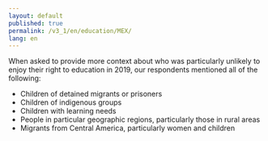 ```yaml
---
layout: default
published: true
permalink: /v3_1/en/education/MEX/
lang: en
---
```

When asked to provide more context about who was particularly unlikely to enjoy their right to education in 2019, our respondents mentioned all of the following:

-	Children of detained migrants or prisoners
-	Children of indigenous groups 
-	Children with learning needs
-	People in particular geographic regions, particularly those in rural areas
-	Migrants from Central America, particularly women and children
